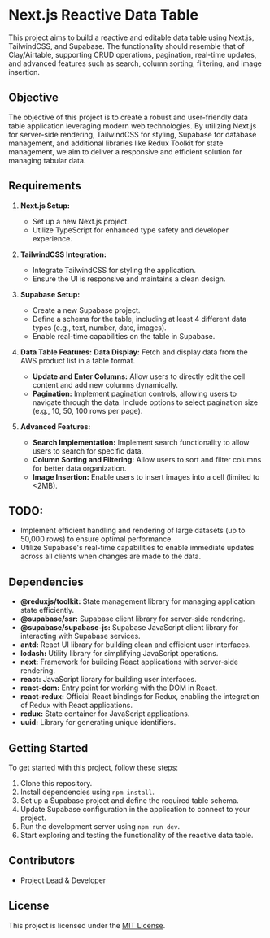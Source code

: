 # Next.js Reactive Data Table

This project aims to build a reactive and editable data table using Next.js, TailwindCSS, and Supabase. The functionality should resemble that of Clay/Airtable, supporting CRUD operations, pagination, real-time updates, and advanced features such as search, column sorting, filtering, and image insertion.

## Objective

The objective of this project is to create a robust and user-friendly data table application leveraging modern web technologies. By utilizing Next.js for server-side rendering, TailwindCSS for styling, Supabase for database management, and additional libraries like Redux Toolkit for state management, we aim to deliver a responsive and efficient solution for managing tabular data.

## Requirements

1. **Next.js Setup:**

   - Set up a new Next.js project.
   - Utilize TypeScript for enhanced type safety and developer experience.

2. **TailwindCSS Integration:**

   - Integrate TailwindCSS for styling the application.
   - Ensure the UI is responsive and maintains a clean design.

3. **Supabase Setup:**

   - Create a new Supabase project.
   - Define a schema for the table, including at least 4 different data types (e.g., text, number, date, images).
   - Enable real-time capabilities on the table in Supabase.

4. **Data Table Features:**
   **Data Display:** Fetch and display data from the AWS product list in a table format.

   - **Update and Enter Columns:** Allow users to directly edit the cell content and add new columns dynamically.
   - **Pagination:** Implement pagination controls, allowing users to navigate through the data. Include options to select pagination size (e.g., 10, 50, 100 rows per page).

5. **Advanced Features:**
   - **Search Implementation:** Implement search functionality to allow users to search for specific data.
   - **Column Sorting and Filtering:** Allow users to sort and filter columns for better data organization.
   - **Image Insertion:** Enable users to insert images into a cell (limited to <2MB).

## TODO:

- Implement efficient handling and rendering of large datasets (up to 50,000 rows) to ensure optimal performance.
- Utilize Supabase's real-time capabilities to enable immediate updates across all clients when changes are made to the data.

## Dependencies

- **@reduxjs/toolkit:** State management library for managing application state efficiently.
- **@supabase/ssr:** Supabase client library for server-side rendering.
- **@supabase/supabase-js:** Supabase JavaScript client library for interacting with Supabase services.
- **antd:** React UI library for building clean and efficient user interfaces.
- **lodash:** Utility library for simplifying JavaScript operations.
- **next:** Framework for building React applications with server-side rendering.
- **react:** JavaScript library for building user interfaces.
- **react-dom:** Entry point for working with the DOM in React.
- **react-redux:** Official React bindings for Redux, enabling the integration of Redux with React applications.
- **redux:** State container for JavaScript applications.
- **uuid:** Library for generating unique identifiers.

## Getting Started

To get started with this project, follow these steps:

1. Clone this repository.
2. Install dependencies using `npm install`.
3. Set up a Supabase project and define the required table schema.
4. Update Supabase configuration in the application to connect to your project.
5. Run the development server using `npm run dev`.
6. Start exploring and testing the functionality of the reactive data table.

## Contributors

- Project Lead & Developer

## License

This project is licensed under the [MIT License](LICENSE).
